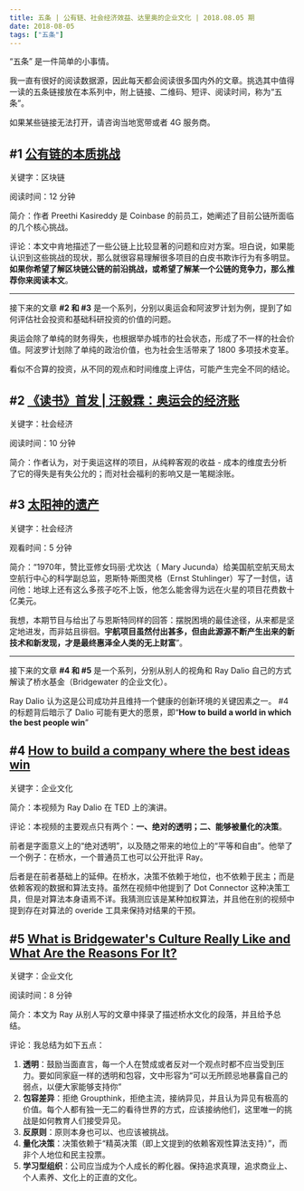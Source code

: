 ```yaml
---
title: 五条 | 公有链、社会经济效益、达里奥的企业文化 | 2018.08.05 期
date: 2018-08-05
tags: ["五条"]
---
```


“五条” 是一件简单的小事情。

我一直有很好的阅读数据源，因此每天都会阅读很多国内外的文章。挑选其中值得一读的五条链接放在本系列中，附上链接、二维码、短评、阅读时间，称为“五条”。

如果某些链接无法打开，请咨询当地宽带或者 4G 服务商。

## #1 [公有链的本质挑战](https://zhuanlan.zhihu.com/p/32264334)

关键字：区块链

阅读时间：12 分钟

简介：作者 Preethi Kasireddy 是 Coinbase 的前员工，她阐述了目前公链所面临的几个核心挑战。

评论：本文中肯地描述了一些公链上比较显著的问题和应对方案。坦白说，如果能认识到这些挑战的现状，那么就很容易理解很多项目的白皮书欺诈行为有多明显。**如果你希望了解区块链公链的前沿挑战，或希望了解某一个公链的竞争力，那么推荐你来阅读本文**。



---

接下来的文章 **#2 和 #3** 是一个系列，分别以奥运会和阿波罗计划为例，提到了如何评估社会投资和基础科研投资的价值的问题。

奥运会除了单纯的财务得失，也根据举办城市的社会状态，形成了不一样的社会价值。阿波罗计划除了单纯的政治价值，也为社会生活带来了 1800 多项技术变革。

看似不合算的投资，从不同的观点和时间维度上评估，可能产生完全不同的结论。

## #2 [《读书》首发 | 汪毅霖：奥运会的经济账](https://mp.weixin.qq.com/s/uWG1nxgckNAml9Pw9mTtvQ)

关键字：社会经济

阅读时间：10 分钟

简介：作者认为，对于奥运这样的项目，从纯粹客观的收益 - 成本的维度去分析了它的得失是有失公允的；而对社会福利的影响又是一笔糊涂账。

## #3 [太阳神的遗产](https://mp.weixin.qq.com/s/zQx2uQD5y4OxL_v11HNChw)

关键字：社会经济

观看时间：5 分钟

简介：“1970年，赞比亚修女玛丽·尤坎达（ Mary Jucunda）给美国航空航天局太空航行中心的科学副总监，恩斯特·斯图灵格（Ernst Stuhlinger）写了一封信，诘问他：地球上还有这么多孩子吃不上饭，他怎么能舍得为远在火星的项目花费数十亿美元。 

我想，本期节目与给出了与恩斯特同样的回答：摆脱困境的最佳途径，从来都是坚定地进发，而非姑且徘徊。**宇航项目虽然付出甚多，但由此源源不断产生出来的新技术和新发现，才是最终惠泽全人类的无上财富**”。

---

接下来的文章 **#4 和 #5** 是一个系列，分别从别人的视角和 Ray Dalio 自己的方式解读了桥水基金（Bridgewater 的企业文化）。

Ray Dalio 认为这是公司成功并且维持一个健康的创新环境的关键因素之一。 #4 的标题背后暗示了 Dalio 可能有更大的愿景，即“**How to build a world in which the best people win**”

## #4 [How to build a company where the best ideas win](https://www.ted.com/talks/ray_dalio_how_to_build_a_company_where_the_best_ideas_win)

关键字：企业文化

简介：本视频为 Ray Dalio 在 TED 上的演讲。

评论：本视频的主要观点只有两个：**一、绝对的透明；二、能够被量化的决策**。

前者是字面意义上的“绝对透明”，以及随之带来的地位上的“平等和自由”。他举了一个例子：在桥水，一个普通员工也可以公开批评 Ray。

后者是在前者基础上的延伸。在桥水，决策不依赖于地位，也不依赖于民主；而是依赖客观的数据和算法支持。虽然在视频中他提到了 Dot Connector 这种决策工具，但是对算法本身语焉不详。我猜测应该是某种加权算法，并且他在别的视频中提到存在对算法的 overide 工具来保持对结果的干预。

## #5 [What is Bridgewater's Culture Really Like and What Are the Reasons For It?](https://www.linkedin.com/pulse/what-bridgewaters-culture-really-like-reasons-ray-dalio)

关键字：企业文化

阅读时间：8 分钟

简介：本文为 Ray 从别人写的文章中择录了描述桥水文化的段落，并且给予总结。

评论：我总结为如下五点：

1. **透明**：鼓励当面直言，每一个人在赞成或者反对一个观点时都不应当受到压力。要如同家庭一样的透明和包容，文中形容为“可以无所顾忌地暴露自己的弱点，以便大家能够支持你”
2. **包容差异**：拒绝 Groupthink，拒绝主流，接纳异见，并且认为异见有极高的价值。每个人都有独一无二的看待世界的方式，应该接纳他们，这里唯一的挑战是如何教育人们接受异见。
3. **反原则**：原则本身也可以、也应该被挑战。
4. **量化决策**：决策依赖于“精英决策（即上文提到的依赖客观性算法支持）”，而非个人地位和民主投票。
5. **学习型组织**：公司应当成为个人成长的孵化器。保持追求真理，追求商业上、个人素养、文化上的正直的文化。



